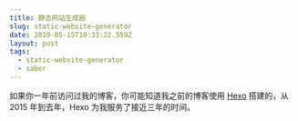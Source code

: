 ```yaml
---
title: 静态网站生成器
slug: static-website-generator
date: 2019-05-15T10:33:22.559Z
layout: post
tags:
  - static-website-generator
  - saber
---
```

如果你一年前访问过我的博客，你可能知道我之前的博客使用 [Hexo](https://hexo.io/) 搭建的，从 2015 年到去年，Hexo 为我服务了接近三年的时间。
